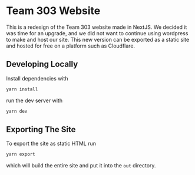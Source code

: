 # Team 303 Website

This is a redesign of the Team 303 website made in NextJS. We decided it was time for an upgrade, and we did not want to continue using wordpress to make and host our site. This new version can be exported as a static site and hosted for free on a platform such as Cloudflare.

## Developing Locally

Install dependencies with

```sh
yarn install
```

run the dev server with

```sh
yarn dev
```

## Exporting The Site

To export the site as static HTML run

```sh
yarn export
```

which will build the entire site and put it into the `out` directory.
